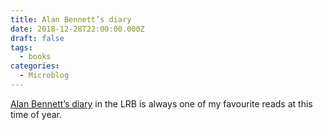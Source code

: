 ```yaml
---
title: Alan Bennett’s diary
date: 2018-12-28T22:00:00.000Z
draft: false
tags:
  - books
categories:
  - Microblog
---
```

[Alan Bennett’s diary](https://www.lrb.co.uk/v41/n01/alan-bennett/diary) in the LRB is always one of my favourite reads at this time of year.
